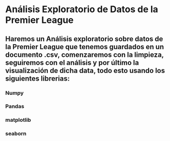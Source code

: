 # Análisis Exploratorio de Datos de la Premier League

## Haremos un Análisis exploratorio sobre datos de la Premier League que tenemos guardados en un documento .csv, comenzaremos con la limpieza, seguiremos con el análisis y por último la visualización de dicha data, todo esto usando los siguientes librerias:

### Numpy
### Pandas
### matplotlib
### seaborn
